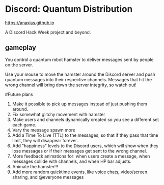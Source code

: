 # Discord: Quantum Distribution
https://anaxias.github.io

A Discord Hack Week project and beyond.

## gameplay

You control a quantum robot hamster to deliver messages sent by people on the server.

Use your mouse to move the hamster around the Discord server and push quantum messages into their respective channels.
Messages that hit the wrong channel will bring down the server integrity, so watch out!

#Future plans
1) Make it possible to pick up messages instead of just pushing them around.
2) Fix somewhat glitchy movement with hamster
3) Make users and channels dynamically created so you see a different set each game.
4) Vary the message spawn more
5) Add a Time To Live (TTL) to the messages, so that if they pass that time limit, they will disappear forever.
6) Add "happiness" levels to the Discord users, which will show when they lose messages or if their messages get sent to the wrong channel.
7) More feedback animations for: when users create a message, when messages collide with channels, and when HP bar adjusts.
8) Animate the hamster!!!
9) Add more random quicktime events, like voice chats, video/screen sharing, and @everyone messages
